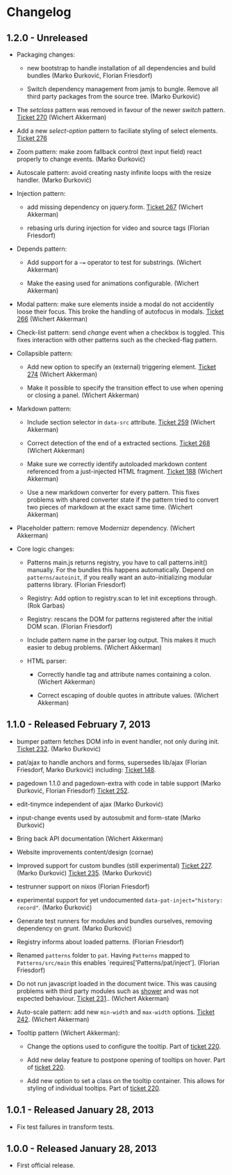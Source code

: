 # Changelog

## 1.2.0 - Unreleased

- Packaging changes:

  - new bootstrap to handle installation of all dependencies and build
    bundles (Marko Đurković, Florian Friesdorf)

  - Switch dependency management from jamjs to bungle. Remove all third party
    packages from the source tree. (Marko Đurković)

- The *setclass* pattern was removed in favour of the newer *switch* pattern.
  [Ticket 270](https://github.com/Patternslib/Patterns/issues/270)
  (Wichert Akkerman)

- Add a new *select-option* pattern to faciliate styling of select elements.
  [Ticket 276](https://github.com/Patternslib/Patterns/issues/276)

- Zoom pattern: make zoom fallback control (text input field) react properly to
  change events. (Marko Đurković)

- Autoscale pattern: avoid creating nasty infinite loops with the resize
  handler. (Marko Đurković)

- Injection pattern:

  - add missing dependency on jquery.form.
    [Ticket 267](https://github.com/Patternslib/Patterns/issues/267)
    (Wichert Akkerman)

  - rebasing urls during injection for video and source tags
    (Florian Friesdorf)

- Depends pattern:

  - Add support for a `~=` operator to test for substrings.
    (Wichert Akkerman)

  - Make the easing used for animations configurable.
    (Wichert Akkerman)

- Modal pattern: make sure elements inside a modal do not accidentily loose
  their focus. This broke the handling of autofocus in modals.
  [Ticket 266](https://github.com/Patternslib/Patterns/issues/266)
  (Wichert Akkerman)

- Check-list pattern: send *change* event when a checkbox is toggled. This fixes
  interaction with other patterns such as the checked-flag pattern.

- Collapsible pattern: 

  - Add new option to specify an (external) triggering element.
    [Ticket 274](https://github.com/Patternslib/Patterns/issues/274)
    (Wichert Akkerman)

  - Make it possible to specify the transition effect to use when opening or
    closing a panel.
    (Wichert Akkerman)

- Markdown pattern:

  - Include section selector in `data-src` attribute.
    [Ticket 259](https://github.com/Patternslib/Patterns/issues/259)
    (Wichert Akkerman)

  - Correct detection of the end of a extracted sections.
    [Ticket 268](https://github.com/Patternslib/Patterns/issues/268)
    (Wichert Akkerman)

  - Make sure we correctly identify autoloaded markdown content referenced from
    a just-injected HTML fragment.
    [Ticket 188](https://github.com/Patternslib/Patterns/issues/188)
    (Wichert Akkerman)

  - Use a new markdown converter for every pattern. This fixes problems with
    shared converter state if the pattern tried to convert two pieces of
    markdown at the exact same time.
    (Wichert Akkerman)

- Placeholder pattern: remove Modernizr dependency.
  (Wichert Akkerman)

- Core logic changes:

  - Patterns main.js returns registry, you have to call
    patterns.init() manually. For the bundles this happens
    automatically. Depend on `patterns/autoinit`, if you really want
    an auto-initializing modular patterns library. (Florian Friesdorf)

  - Registry: Add option to registry.scan to let init exceptions
    through. (Rok Garbas)
    
  - Registry: rescans the DOM for patterns registered after the initial
    DOM scan. (Florian Friesdorf)

  - Include pattern name in the parser log output. This makes it much easier to
    debug problems. (Wichert Akkerman)

  - HTML parser:
  
    - Correctly handle tag and attribute names containing a colon.
      (Wichert Akkerman)

    - Correct escaping of double quotes in attribute values.
      (Wichert Akkerman)

## 1.1.0 - Released February 7, 2013

- bumper pattern fetches DOM info in event handler, not only during init.
  [Ticket 232](https://github.com/Patternslib/Patterns/issues/232). (Marko Đurković)

- pat/ajax to handle anchors and forms, supersedes lib/ajax (Florian Friesdorf, Marko Đurković)
  including:
  [Ticket 148](https://github.com/Patternslib/Patterns/issues/148).

- pagedown 1.1.0 and pagedown-extra with code in table support (Marko Đurković,
  Florian Friesdorf)
  [Ticket 252](https://github.com/Patternslib/Patterns/issues/252).

- edit-tinymce independent of ajax (Marko Đurković)

- input-change events used by autosubmit and form-state (Marko Đurković)

- Bring back API documentation (Wichert Akkerman)

- Website improvements content/design (cornae)

- Improved support for custom bundles (still experimental)
  [Ticket 227](https://github.com/Patternslib/Patterns/issues/227). (Marko Đurković)
  [Ticket 235](https://github.com/Patternslib/Patterns/issues/235). (Marko Đurković)

- testrunner support on nixos (Florian Friesdorf)

- experimental support for yet undocumented `data-pat-inject="history:
  record"`. (Marko Đurković)

- Generate test runners for modules and bundles ourselves, removing
  dependency on grunt. (Marko Đurković)

- Registry informs about loaded patterns. (Florian Friesdorf)

- Renamed `patterns` folder to `pat`. Having `Patterns` mapped to
  `Patterns/src/main` this enables `requires['Patterns/pat/inject']. (Florian Friesdorf)

- Do not run javascript loaded in the document twice. This was causing
  problems with third party modules such as [shower](http://shwr.me/)
  and was not expected behaviour. [Ticket
  231](https://github.com/Patternslib/Patterns/issues/231).. (Wichert Akkerman)

- Auto-scale pattern: add new `min-width` and `max-width` options.
  [Ticket 242](https://github.com/Patternslib/Patterns/issues/242).
  (Wichert Akkerman)

- Tooltip pattern (Wichert Akkerman):

  - Change the options used to configure the tooltip. Part of
    [ticket 220](https://github.com/Patternslib/Patterns/issues/220).

  - Add new delay feature to postpone opening of tooltips on hover. Part of
    [ticket 220](https://github.com/Patternslib/Patterns/issues/220).

  - Add new option to set a class on the tooltip container. This allows for
    styling of individual tooltips. Part of
    [ticket 220](https://github.com/Patternslib/Patterns/issues/220).


## 1.0.1 - Released January 28, 2013

- Fix test failures in transform tests.


## 1.0.0 - Released January 28, 2013

- First official release.

